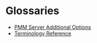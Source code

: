 # Glossaries

* [PMM Server Additional Options](glossary.option.md)
* [Terminology Reference](glossary.terminology.md)
